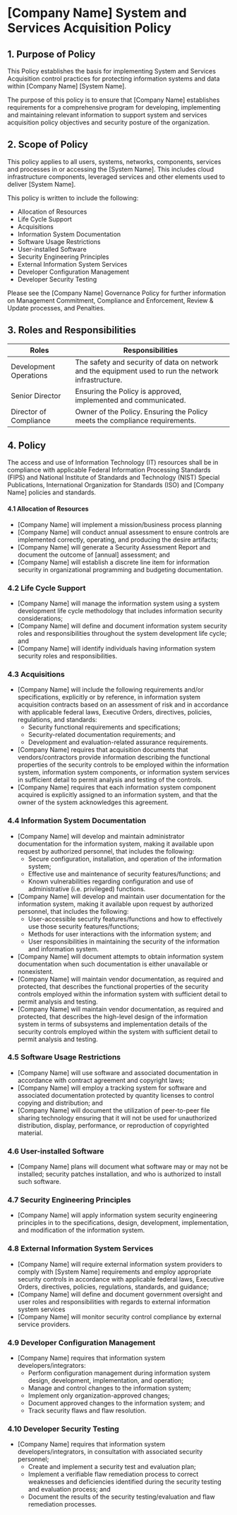 # [Company Name] System and Services Acquisition Policy

## 1. Purpose of Policy
This Policy establishes the basis for implementing System and Services Acquisition control practices for protecting information systems and data within [Company Name] [System Name].

The purpose of this policy is to ensure that [Company Name] establishes requirements for a comprehensive program for developing, implementing and maintaining relevant information to support system and services acquisition policy objectives and security posture of the organization.

## 2. Scope of Policy
This policy applies to all users, systems, networks, components, services and processes in or accessing the [System Name]. This includes cloud infrastructure components, leveraged services and other elements used to deliver [System Name].

This policy is written to include the following:
* Allocation of Resources
* Life Cycle Support
* Acquisitions
* Information System Documentation
* Software Usage Restrictions
* User-installed Software
* Security Engineering Principles
* External Information System Services
* Developer Configuration Management
* Developer Security Testing

Please see the [Company Name] Governance Policy for further information on Management Commitment, Compliance and Enforcement, Review & Update processes, and Penalties.

## 3. Roles and Responsibilities
| Roles                  | Responsibilities                                                                                     |
|------------------------|------------------------------------------------------------------------------------------------------|
|Development Operations  | The safety and security of data on network and the equipment used to run the network infrastructure. |
|Senior Director         | Ensuring the Policy is approved, implemented and communicated.|
|Director of Compliance  | Owner of the Policy. Ensuring the Policy meets the compliance requirements.|

## 4. Policy
The access and use of Information Technology (IT) resources shall be in compliance with applicable Federal Information Processing Standards (FIPS) and National Institute of Standards and Technology (NIST) Special Publications, International Organization for Standards (ISO) and [Company Name] policies and standards.

#### 4.1 Allocation of Resources

* [Company Name] will implement a mission/business process planning
* [Company Name] will conduct annual assessment to ensure controls are implemented correctly, operating, and producing the desire artifacts;
* [Company Name] will generate a Security Assessment Report and document the outcome of [annual] assessment; and
* [Company Name] will establish a discrete line item for information security in organizational programming and budgeting documentation.  

### 4.2 Life Cycle Support
* [Company Name] will manage the information system using a system development life cycle methodology that includes information security considerations;
* [Company Name] will define and document information system security roles and responsibilities throughout the system development life cycle; and
* [Company Name] will identify individuals having information system security roles and responsibilities.  

### 4.3 Acquisitions
* [Company Name] will include the following requirements and/or specifications, explicitly or by reference, in information system acquisition contracts based on an assessment of risk and in accordance with applicable federal laws, Executive Orders, directives, policies, regulations, and standards:
  * Security functional requirements and specifications;
  * Security-related documentation requirements; and
  * Development and evaluation-related assurance requirements.
* [Company Name] requires that acquisition documents that vendors/contractors provide information describing the functional properties of the security controls to be employed within the information system, information system components, or information system services in sufficient detail to permit analysis and testing of the controls.
* [Company Name] requires that each information system component acquired is explicitly assigned to an information system, and that the owner of the system acknowledges this agreement.

### 4.4 Information System Documentation
* [Company Name] will develop and maintain administrator documentation for the information system, making it available upon request by authorized personnel, that includes the following:
  * Secure configuration, installation, and operation of the information system;
  * Effective use and maintenance of security features/functions; and
  * Known vulnerabilities regarding configuration and use of administrative (i.e. privileged) functions.
* [Company Name] will develop and maintain user documentation for the information system, making it available upon request by authorized personnel, that includes the following:
  * User-accessible security features/functions and how to effectively use those security features/functions;
  * Methods for user interactions with the information system; and
  * User responsibilities in maintaining the security of the information and information system.
* [Company Name] will document attempts to obtain information system documentation when such documentation is either unavailable or nonexistent.
* [Company Name] will maintain vendor documentation, as required and protected, that describes the functional properties of the security controls employed within the information system with sufficient detail to permit analysis and testing.
* [Company Name] will maintain vendor documentation, as required and protected, that describes the high-level design of the information system in terms of subsystems and implementation details of the security controls employed within the system with sufficient detail to permit analysis and testing.

### 4.5 Software Usage Restrictions
* [Company Name] will use software and associated documentation in accordance with contract agreement and copyright laws;
* [Company Name] will employ a tracking system for software and associated documentation protected by quantity licenses to control copying and distribution; and
* [Company Name] will document the utilization of peer-to-peer file sharing technology ensuring that it will not be used for unauthorized distribution, display, performance, or reproduction of copyrighted material.  

### 4.6 User-installed Software
* [Company Name] plans will document what software may or may not be installed; security patches installation, and who is authorized to install such software.

### 4.7 Security Engineering Principles
* [Company Name] will apply information system security engineering principles in to the specifications, design, development, implementation, and modification of the information system.

### 4.8 External Information System Services
* [Company Name] will require external information system providers to comply with [System Name] requirements and employ appropriate security controls in accordance with applicable federal laws, Executive Orders, directives, policies, regulations, standards, and guidance;
* [Company Name] will define and document government oversight and user roles and responsibilities with regards to external information system services
* [Company Name] will monitor security control compliance by external service providers.  

### 4.9 Developer Configuration Management
* [Company Name] requires that information system developers/integrators:
  * Perform configuration management during information system design, development, implementation, and operation;
  * Manage and control changes to the information system;
  * Implement only organization-approved changes;
  * Document approved changes to the information system; and
  * Track security flaws and flaw resolution.

### 4.10 Developer Security Testing
* [Company Name] requires that information system developers/integrators, in consultation with associated security personnel;  
  * Create and implement a security test and evaluation plan;
  * Implement a verifiable flaw remediation process to correct weaknesses and deficiencies identified during the security testing and evaluation process; and
  * Document the results of the security testing/evaluation and flaw remediation processes.  

